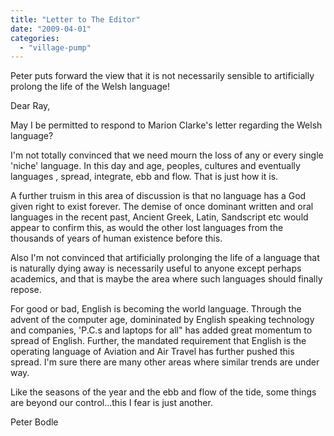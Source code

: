 ```yaml
---
title: "Letter to The Editor"
date: "2009-04-01"
categories: 
  - "village-pump"
---
```


Peter puts forward the view that it is not necessarily sensible to artificially prolong the life of the Welsh language!

Dear Ray,

May I be permitted to respond to Marion Clarke's letter regarding the Welsh language?

I'm not totally convinced that we need mourn the loss of any or every single 'niche' language. In this day and age, peoples, cultures and eventually languages , spread, integrate, ebb and flow. That is just how it is.

A further truism in this area of discussion is that no language has a God given right to exist forever. The demise of once dominant written and oral languages in the recent past, Ancient Greek, Latin, Sandscript etc would appear to confirm this, as would the other lost languages from the thousands of years of human existence before this.

Also I'm not convinced that artificially prolonging the life of a language that is naturally dying away is necessarily useful to anyone except perhaps academics, and that is maybe the area where such languages should finally repose.

For good or bad, English is becoming the world language. Through the advent of the computer age, domininated by English speaking technology and companies, 'P.C.s and laptops for all" has added great momentum to spread of English. Further, the mandated requirement that English is the operating language of Aviation and Air Travel has further pushed this spread. I'm sure there are many other areas where similar trends are under way.

Like the seasons of the year and the ebb and flow of the tide, some things are beyond our control...this I fear is just another.

Peter Bodle
